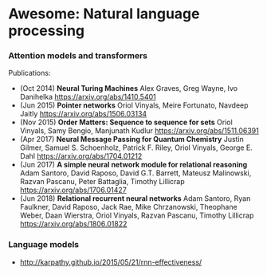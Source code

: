 # Awesome: Natural language processing

### Attention models and transformers

Publications:
- (Oct 2014) **Neural Turing Machines**
  Alex Graves, Greg Wayne, Ivo Danihelka
  https://arxiv.org/abs/1410.5401
- (Jun 2015) **Pointer networks**
  Oriol Vinyals, Meire Fortunato, Navdeep Jaitly
  https://arxiv.org/abs/1506.03134
- (Nov 2015) **Order Matters: Sequence to sequence for sets**
  Oriol Vinyals, Samy Bengio, Manjunath Kudlur
  https://arxiv.org/abs/1511.06391
- (Apr 2017) **Neural Message Passing for Quantum Chemistry**
  Justin Gilmer, Samuel S. Schoenholz, Patrick F. Riley, Oriol Vinyals, George E. Dahl
  https://arxiv.org/abs/1704.01212
- (Jun 2017) **A simple neural network module for relational reasoning**
  Adam Santoro, David Raposo, David G.T. Barrett, Mateusz Malinowski, Razvan Pascanu, Peter Battaglia, Timothy Lillicrap
  https://arxiv.org/abs/1706.01427
- (Jun 2018) **Relational recurrent neural networks**
  Adam Santoro, Ryan Faulkner, David Raposo, Jack Rae, Mike Chrzanowski, Theophane Weber, Daan Wierstra, Oriol Vinyals, Razvan Pascanu, Timothy Lillicrap
  https://arxiv.org/abs/1806.01822
  
### Language models

- http://karpathy.github.io/2015/05/21/rnn-effectiveness/

